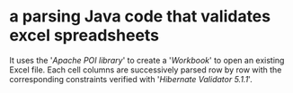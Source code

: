 # a parsing Java code that validates excel spreadsheets  
It uses the '*Apache POI library*' to create a '*Workbook*' to open an existing Excel file.
Each cell columns are successively parsed row by row with the corresponding constraints verified with '*Hibernate Validator 5.1.1*'.  
